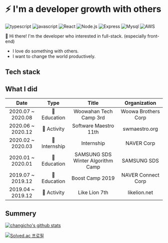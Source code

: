 # ⚡️ I'm a developer growth with others

![typescript](https://img.shields.io/badge/-TypeScript-007ACC?&logo=TypeScript&logoColor=white)
![javascript](https://img.shields.io/badge/-JavaScript-F7E01C?&logo=JavaScript&logoColor=white)
![React](https://img.shields.io/badge/-React-61DAFB?&logo=react&logoColor=white)
![Node.js](https://img.shields.io/badge/-Node.js-339933?&logo=Node.js&logoColor=white)
![Express](https://img.shields.io/badge/-Express-191919?&logo=Node.js&logoColor=white)
![Mysql](https://img.shields.io/badge/-MySQL-4479A1?&logo=MySQL&logoColor=white)
![AWS](https://img.shields.io/badge/-AWS-232F3E?&logo=Amazon-AWS&logoColor=white)

🎨 Hi there! I'm the developer who interested in full-stack. (especially front-end)

- I love do something with others.
- I want to change the world productively.

## Tech stack

## What I did

|       Date        |     Type      |               Title               |    Organization     |
| :---------------: | :-----------: | :-------------------------------: | :-----------------: |
| 2020.07 ~ 2020.08 | 📝 Education  |      Woowahan Tech Camp 3rd       | Woowa Brothers Corp |
| 2020.06 ~ 2020.12 |  🤝 Activity  |       Software Maestro 11th       |    swmaestro.org    |
| 2020.02 ~ 2020.03 | 💼 Internship |            Internship             |     NAVER Corp      |
| 2020.01 ~ 2020.01 | 📝 Education  | SAMSUNG SDS Winter Algorithm Camp |     SAMSUNG SDS     |
| 2019.07 ~ 2019.12 | 📝 Education  |          Boost Camp 2019          | NAVER Connect Corp  |
| 2019.04 ~ 2019.12 |  🤝 Activity  |           Like Lion 7th           |    likelion.net     |

## Summery

[![changicho's github stats](https://github-readme-stats.vercel.app/api?username=changicho&theme=tokyonight)](https://github.com/anuraghazra/github-readme-stats)

[![Solved.ac 프로필](http://mazassumnida.wtf/api/generate_badge?boj=eunuch74)](https://solved.ac/eunuch74)
